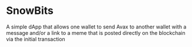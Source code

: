 # SnowBits
A simple dApp that allows one wallet to send Avax to another wallet with a message and/or a link to a meme that is posted directly on the blockchain via the initial transaction
